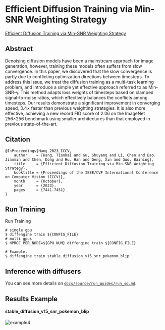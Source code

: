 # Efficient Diffusion Training via Min-SNR Weighting Strategy

[Efficient Diffusion Training via Min-SNR Weighting Strategy](https://arxiv.org/abs/2303.09556)

## Abstract

Denoising diffusion models have been a mainstream approach for image generation, however, training these models often suffers from slow convergence. In this paper, we discovered that the slow convergence is partly due to conflicting optimization directions between timesteps. To address this issue, we treat the diffusion training as a multi-task learning problem, and introduce a simple yet effective approach referred to as Min-SNR-γ. This method adapts loss weights of timesteps based on clamped signal-to-noise ratios, which effectively balances the conflicts among timesteps. Our results demonstrate a significant improvement in converging speed, 3.4× faster than previous weighting strategies. It is also more effective, achieving a new record FID score of 2.06 on the ImageNet 256×256 benchmark using smaller architectures than that employed in previous state-of-the-art.

## Citation

```
@InProceedings{Hang_2023_ICCV,
    author    = {Hang, Tiankai and Gu, Shuyang and Li, Chen and Bao, Jianmin and Chen, Dong and Hu, Han and Geng, Xin and Guo, Baining},
    title     = {Efficient Diffusion Training via Min-SNR Weighting Strategy},
    booktitle = {Proceedings of the IEEE/CVF International Conference on Computer Vision (ICCV)},
    month     = {October},
    year      = {2023},
    pages     = {7441-7451}
}
```

## Run Training

Run Training

```
# single gpu
$ diffengine train ${CONFIG_FILE}
# multi gpus
$ NPROC_PER_NODE=${GPU_NUM} diffengine train ${CONFIG_FILE}

# Example.
$ diffengine train stable_diffusion_v15_snr_pokemon_blip
```

## Inference with diffusers

You can see more details on [`docs/source/run_guides/run_sd.md`](../../docs/source/run_guides/run_sd.md#inference-with-diffusers).

## Results Example

#### stable_diffusion_v15_snr_pokemon_blip

![example4](https://github.com/okotaku/diffengine/assets/24734142/b98e887a-d3af-49bb-ad15-9e8250c09578)
